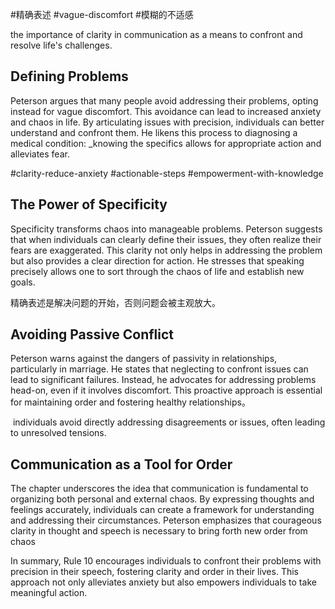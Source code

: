 
#精确表述 #vague-discomfort #模糊的不适感

the importance of clarity in communication as a means to confront and resolve life's challenges. 

## Defining Problems

Peterson argues that many people avoid addressing their problems, opting instead for vague discomfort. This avoidance can lead to increased anxiety and chaos in life. By articulating issues with precision, individuals can better understand and confront them. He likens this process to diagnosing a medical condition: _knowing the specifics allows for appropriate action and alleviates fear.

#clarity-reduce-anxiety #actionable-steps #empowerment-with-knowledge

## The Power of Specificity

Specificity transforms chaos into manageable problems. Peterson suggests that when individuals can clearly define their issues, they often realize their fears are exaggerated. This clarity not only helps in addressing the problem but also provides a clear direction for action. He stresses that speaking precisely allows one to sort through the chaos of life and establish new goals.

精确表述是解决问题的开始，否则问题会被主观放大。

## Avoiding Passive Conflict

Peterson warns against the dangers of passivity in relationships, particularly in marriage. He states that neglecting to confront issues can lead to significant failures. Instead, he advocates for addressing problems head-on, even if it involves discomfort. This proactive approach is essential for maintaining order and fostering healthy relationships。 

 individuals avoid directly addressing disagreements or issues, often leading to unresolved tensions.

## Communication as a Tool for Order

The chapter underscores the idea that communication is fundamental to organizing both personal and external chaos. By expressing thoughts and feelings accurately, individuals can create a framework for understanding and addressing their circumstances. Peterson emphasizes that courageous clarity in thought and speech is necessary to bring forth new order from chaos

In summary, Rule 10 encourages individuals to confront their problems with precision in their speech, fostering clarity and order in their lives. This approach not only alleviates anxiety but also empowers individuals to take meaningful action.